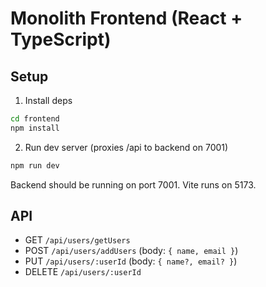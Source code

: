 # Monolith Frontend (React + TypeScript)

## Setup

1. Install deps
```bash
cd frontend
npm install
```

2. Run dev server (proxies /api to backend on 7001)
```bash
npm run dev
```

Backend should be running on port 7001. Vite runs on 5173.

## API
- GET `/api/users/getUsers`
- POST `/api/users/addUsers` (body: `{ name, email }`)
- PUT `/api/users/:userId` (body: `{ name?, email? }`)
- DELETE `/api/users/:userId`

